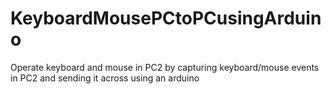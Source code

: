 # KeyboardMousePCtoPCusingArduino
 Operate keyboard and mouse in PC2 by capturing keyboard/mouse events in PC2 and sending it across using an arduino
